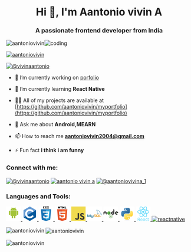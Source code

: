 <h1 align="center">Hi 👋, I'm Aantonio vivin A</h1>
<h3 align="center">A passionate frontend developer from India</h3>
<img align="right" alt="coding" width="400" src="https://img.freepik.com/premium-photo/3d-cartoon-little-boy-red-hair-freckled-face-glasses-white-background_812426-4907.jpg">
<p align="left"> <img src="https://komarev.com/ghpvc/?username=aantoniovivin&label=Profile%20views&color=0e75b6&style=flat" alt="aantoniovivin" /> </p>

<p align="left"> <a href="https://github.com/ryo-ma/github-profile-trophy"><img src="https://github-profile-trophy.vercel.app/?username=aantoniovivin" alt="aantoniovivin" /></a> </p>

<p align="left"> <a href="https://twitter.com/@vivinaantonio" target="blank"><img src="https://img.shields.io/twitter/follow/@vivinaantonio?logo=twitter&style=for-the-badge" alt="@vivinaantonio" /></a> </p>

- 🔭 I’m currently working on [porfolio](https://github.com/aantoniovivin/portfolio)

- 🌱 I’m currently learning **React Native**

- 👨‍💻 All of my projects are available at [https://github.com/aantoniovivin/myportfolio](https://github.com/aantoniovivin/myportfolio)

- 💬 Ask me about **Android,MEARN**

- 📫 How to reach me **aantoniovivin2004@gmail.com**

- ⚡ Fun fact **i think i am funny**

<h3 align="left">Connect with me:</h3>
<p align="left">
<a href="https://twitter.com/@vivinaantonio" target="blank"><img align="center" src="https://raw.githubusercontent.com/rahuldkjain/github-profile-readme-generator/master/src/images/icons/Social/twitter.svg" alt="@vivinaantonio" height="30" width="40" /></a>
<a href="https://linkedin.com/in/aantonio vivin a" target="blank"><img align="center" src="https://raw.githubusercontent.com/rahuldkjain/github-profile-readme-generator/master/src/images/icons/Social/linked-in-alt.svg" alt="aantonio vivin a" height="30" width="40" /></a>
<a href="https://www.hackerrank.com/@aantoniovivina_1" target="blank"><img align="center" src="https://raw.githubusercontent.com/rahuldkjain/github-profile-readme-generator/master/src/images/icons/Social/hackerrank.svg" alt="@aantoniovivina_1" height="30" width="40" /></a>
</p>

<h3 align="left">Languages and Tools:</h3>
<p align="left"> <a href="https://developer.android.com" target="_blank" rel="noreferrer"> <img src="https://raw.githubusercontent.com/devicons/devicon/master/icons/android/android-original-wordmark.svg" alt="android" width="40" height="40"/> </a> <a href="https://www.cprogramming.com/" target="_blank" rel="noreferrer"> <img src="https://raw.githubusercontent.com/devicons/devicon/master/icons/c/c-original.svg" alt="c" width="40" height="40"/> </a> <a href="https://www.w3schools.com/css/" target="_blank" rel="noreferrer"> <img src="https://raw.githubusercontent.com/devicons/devicon/master/icons/css3/css3-original-wordmark.svg" alt="css3" width="40" height="40"/> </a> <a href="https://www.w3.org/html/" target="_blank" rel="noreferrer"> <img src="https://raw.githubusercontent.com/devicons/devicon/master/icons/html5/html5-original-wordmark.svg" alt="html5" width="40" height="40"/> </a> <a href="https://developer.mozilla.org/en-US/docs/Web/JavaScript" target="_blank" rel="noreferrer"> <img src="https://raw.githubusercontent.com/devicons/devicon/master/icons/javascript/javascript-original.svg" alt="javascript" width="40" height="40"/> </a> <a href="https://www.mysql.com/" target="_blank" rel="noreferrer"> <img src="https://raw.githubusercontent.com/devicons/devicon/master/icons/mysql/mysql-original-wordmark.svg" alt="mysql" width="40" height="40"/> </a> <a href="https://nodejs.org" target="_blank" rel="noreferrer"> <img src="https://raw.githubusercontent.com/devicons/devicon/master/icons/nodejs/nodejs-original-wordmark.svg" alt="nodejs" width="40" height="40"/> </a> <a href="https://www.python.org" target="_blank" rel="noreferrer"> <img src="https://raw.githubusercontent.com/devicons/devicon/master/icons/python/python-original.svg" alt="python" width="40" height="40"/> </a> <a href="https://reactjs.org/" target="_blank" rel="noreferrer"> <img src="https://raw.githubusercontent.com/devicons/devicon/master/icons/react/react-original-wordmark.svg" alt="react" width="40" height="40"/> </a> <a href="https://reactnative.dev/" target="_blank" rel="noreferrer"> <img src="https://reactnative.dev/img/header_logo.svg" alt="reactnative" width="40" height="40"/> </a> </p>

<p><img align="left" src="https://github-readme-stats.vercel.app/api/top-langs?username=aantoniovivin&show_icons=true&locale=en&layout=compact" alt="aantoniovivin" /></p>

<p>&nbsp;<img align="center" src="https://github-readme-stats.vercel.app/api?username=aantoniovivin&show_icons=true&locale=en" alt="aantoniovivin" /></p>

<p><img align="center" src="https://github-readme-streak-stats.herokuapp.com/?user=aantoniovivin&" alt="aantoniovivin" /></p>
